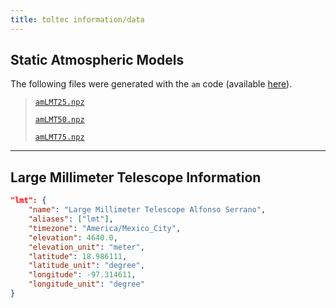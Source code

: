 ```yaml
---
title: toltec information/data
---
```



## Static Atmospheric Models

The following files were generated with the `am` code (available [here](https://www.cfa.harvard.edu/~spaine/am/)).

> [`amLMT25.npz`](data/amLMT25.npz)
>
> [`amLMT50.npz`](data/amLMT50.npz)
>
> [`amLMT75.npz`](data/amLMT75.npz)

---

## Large Millimeter Telescope Information


``` json
"lmt": {
	"name": "Large Millimeter Telescope Alfonso Serrano",
	"aliases": ["lmt"],
	"timezone": "America/Mexico_City",
	"elevation": 4640.0,
	"elevation_unit": "meter",
	"latitude": 18.986111,
	"latitude_unit": "degree",
	"longitude": -97.314611,
	"longitude_unit": "degree"
}
```
